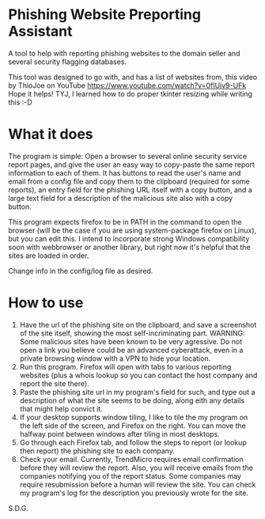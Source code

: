 # Phishing Website Preporting Assistant

A tool to help with reporting phishing websites to the domain seller and several security flagging databases.

This tool was designed to go with, and has a list of websites from, this video by ThioJoe on YouTube https://www.youtube.com/watch?v=0fIUiv9-UFk
Hope it helps! TYJ, I learned how to do proper tkinter resizing while writing this :-D

# What it does
The program is simple: Open a browser to several online security service report pages, and give the user an easy way to copy-paste the same report information to each of them. It has buttons to read the user's name and email from a config file and copy them to the clipboard (required for some reports), an entry field for the phishing URL itself with a copy button, and a large text field for a description of the malicious site also with a copy button.



This program expects firefox to be in PATH in the command to open the browser (will be the case if you are using system-package firefox on Linux), but you can edit this. I intend to incorporate strong Windows compatibility soon with webbrowser or another library, but right now it's helpful that the sites are loaded in order.

Change info in the config/log file as desired.

# How to use
1. Have the url of the phishing site on the clipboard, and save a screenshot of the site itself, showing the most self-incriminating part. WARNING: Some malicious sites have been known to be very agressive. Do not open a link you believe could be an advanced cyberattack, even in a private browsing window with a VPN to hide your location.
2. Run this program. Firefox will open with tabs to various reporting websites (plus a whois lookup so you can contact the host company and report the site there).
3. Paste the phishing site url in my program's field for such, and type out a description of what the site seems to be doing, along eith any details that might help convict it.
4. If your desktop supports window tiling, I like to tile the my program on the left side of the screen, and Firefox on the right. You can move the halfway point between windows after tiling in most desktops.
5. Go through each Firefox tab, and follow the steps to report (or lookup then report) the phishing site to each company.
6. Check your email. Currently, TrendMicro requires email confirmation before they will review the report. Also, you will receive emails from the companies notifying you of the report status. Some companies may require resubmission before a human will review the site. You can check my program's log for the description you previously wrote for the site.

S.D.G.
